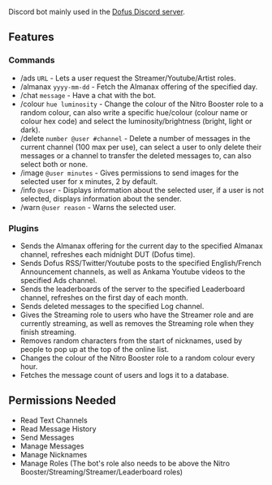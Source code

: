Discord bot mainly used in the [Dofus Discord server](https://discord.gg/0RDH0dqUoTRkCjSF).

## Features
### Commands
- /ads `URL` - Lets a user request the Streamer/Youtube/Artist roles.
- /almanax `yyyy-mm-dd` - Fetch the Almanax offering of the specified day.
- /chat `message` - Have a chat with the bot.
- /colour `hue luminosity` - Change the colour of the Nitro Booster role to a random colour, can also write a specific hue/colour (colour name or colour hex code) and select the luminosity/brightness (bright, light or dark).
- /delete `number @user #channel` - Delete a number of messages in the current channel (100 max per use), can select a user to only delete their messages or a channel to transfer the deleted messages to, can also select both or none.
- /image `@user minutes` - Gives permissions to send images for the selected user for x minutes, 2 by default.
- /info `@user` - Displays information about the selected user, if a user is not selected, displays information about the sender.
- /warn `@user reason` - Warns the selected user.

### Plugins
- Sends the Almanax offering for the current day to the specified Almanax channel, refreshes each midnight DUT (Dofus time).
- Sends Dofus RSS/Twitter/Youtube posts to the specified English/French Announcement channels, as well as Ankama Youtube videos to the specified Ads channel.
- Sends the leaderboards of the server to the specified Leaderboard channel, refreshes on the first day of each month.
- Sends deleted messages to the specified Log channel.
- Gives the Streaming role to users who have the Streamer role and are currently streaming, as well as removes the Streaming role when they finish streaming.
- Removes random characters from the start of nicknames, used by people to pop up at the top of the online list.
- Changes the colour of the Nitro Booster role to a random colour every hour.
- Fetches the message count of users and logs it to a database.

## Permissions Needed
- Read Text Channels
- Read Message History
- Send Messages
- Manage Messages
- Manage Nicknames
- Manage Roles (The bot's role also needs to be above the Nitro Booster/Streaming/Streamer/Leaderboard roles)